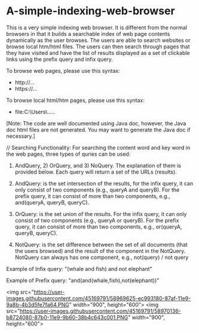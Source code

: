 # A-simple-indexing-web-browser
This is a very simple indexing web browser. It is different from the normal browsers in that it builds a searchable index of web page contents dynamically as the user browses. The users are able to search websites or browse local htm/html files. The users can then search through pages that they have visited and have the list of results displayed as a set of clickable links using the prefix query and infix query.

To browse web pages, please use this syntax:
<ul> 
  <li>http://...</li>
  <li>https://...</li>
</ul>

To browse local html/htm pages, please use this syntax:
<ul>
  <li>file:C:\Users\.....</li>
</ul>

[Note: The code are well documented using Java doc, however, the Java doc html files are not generated. You may want to generate the Java doc if necessary.]

// Searching Functionality:
For searching the content word and key word in the web pages, three types of quries can be used:
1) AndQuery, 2) OrQuery, and 3) NoQuery. The explanation of them is provided below. Each query will return a set of the URLs (results).

1) AndQuery: is the set intersection of the results, for the infix query, it can only consist of two components (e.g., queryA and queryB). For the prefix query, it can consist of more than two components, e.g., and(queryA, queryB, queryC). 

2) OrQuery: is the set union of the results. For the infix query, it can only consist of two components (e.g., queryA or queryB). For the prefix query, it can consist of more than two components, e.g., or(queryA, queryB, queryC).

3) NotQuery: is the set difference between the set of all documents (that the users browsed) and the result of the component in the NotQuery. NotQuery can always has one component, e.g., not(query) / not query

Example of Infix query: 
"(whale and fish) and not elephant"

Example of Prefix query:
"and(and(whale,fish),not(elephant))"

<img src="https://user-images.githubusercontent.com/45169791/58969625-ec993180-87af-11e9-9a8b-4b3d5fe7fa64.PNG" width="900", height="600">
<img src="https://user-images.githubusercontent.com/45169791/58970136-b8724080-87b0-11e9-9b60-38b4c643c001.PNG" width="900", height="600">






